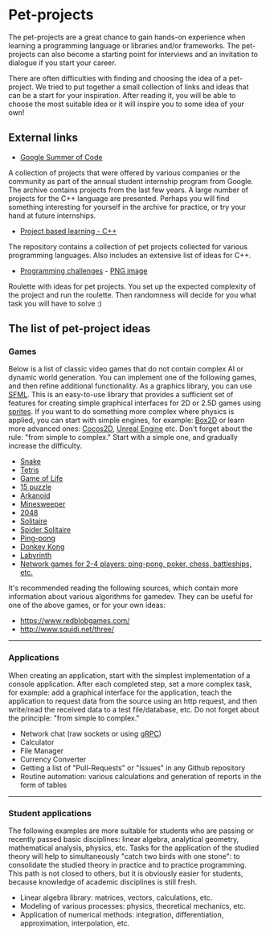 # Pet-projects

The pet-projects are a great chance to gain hands-on experience when learning a programming language or libraries and/or frameworks. The pet-projects can also become a starting point for interviews and an invitation to dialogue if you start your career.

There are often difficulties with finding and choosing the idea of a pet-project. We tried to put together a small collection of links and ideas that can be a start for your inspiration. After reading it, you will be able to choose the most suitable idea or it will inspire you to some idea of your own!


## External links

* [Google Summer of Code](https://summerofcode.withgoogle.com/archive)

A collection of projects that were offered by various companies or the community as part of the annual student internship program from Google. The archive contains projects from the last few years. A large number of projects for the C++ language are presented. Perhaps you will find something interesting for yourself in the archive for practice, or try your hand at future internships.

* [Project based learning - C++](https://github.com/practical-tutorials/project-based-learning#cc)

The repository contains a collection of pet projects collected for various programming languages. Also includes an extensive list of ideas for C++.

* [Programming challenges](https://programming-challenges.jeremyjaydan.dev/) - [PNG image](https://programming-challenges.jeremyjaydan.dev/media/programming-challenges-v4.0.png)

Roulette with ideas for pet projects. You set up the expected complexity of the project and run the roulette. Then randomness will decide for you what task you will have to solve :)


## The list of pet-project ideas

### Games

Below is a list of classic video games that do not contain complex AI or dynamic world generation. You can implement one of the following games, and then refine additional functionality. As a graphics library, you can use [SFML](https://www.sfml-dev.org/). This is an easy-to-use library that provides a sufficient set of features for creating simple graphical interfaces for 2D or 2.5D games using [sprites](https://en.wikipedia.org/wiki/Sprite_(computer_graphics)). If you want to do something more complex where physics is applied, you can start with simple engines, for example: [Box2D](https://box2d.org/) or learn more advanced ones: [Cocos2D](https://www.cocos.com/en/), [Unreal Engine](https://www.unrealengine.com/en-US/) etc. Don't forget about the rule: "from simple to complex." Start with a simple one, and gradually increase the difficulty.

* [Snake](https://en.wikipedia.org/wiki/Snake_(video_game_genre))
* [Tetris](https://en.wikipedia.org/wiki/Tetris)
* [Game of Life](https://en.wikipedia.org/wiki/Conway%27s_Game_of_Life)
* [15 puzzle](https://en.wikipedia.org/wiki/15_puzzle)
* [Arkanoid](https://en.wikipedia.org/wiki/Arkanoid)
* [Minesweeper ](https://en.wikipedia.org/wiki/Minesweeper_(video_game))
* [2048](https://en.wikipedia.org/wiki/2048_(video_game))
* [Solitaire](https://en.wikipedia.org/wiki/Solitaire)
* [Spider Solitaire](https://en.wikipedia.org/wiki/Spider_(solitaire))
* [Ping-pong](https://en.wikipedia.org/wiki/Pong)
* [Donkey Kong](https://en.wikipedia.org/wiki/Donkey_Kong_(video_game))
* [Labyrinth](https://en.wikipedia.org/wiki/Labyrinth:_The_Computer_Game)
* [Network games for 2-4 players: ping-pong, poker, chess, battleships, etc.](https://en.wikipedia.org/wiki/Online_game)

It's recommended reading the following sources, which contain more information about various algorithms for gamedev. They can be useful for one of the above games, or for your own ideas:
* https://www.redblobgames.com/
* http://www.squidi.net/three/


---

### Applications

When creating an application, start with the simplest implementation of a console application. After each completed step, set a more complex task, for example: add a graphical interface for the application, teach the application to request data from the source using an http request, and then write/read the received data to a test file/database, etc. Do not forget about the principle: "from simple to complex."

* Network chat (raw sockets or using [gRPC](https://grpc.io/docs/languages/cpp/quickstart))
* Calculator
* File Manager
* Currency Converter
* Getting a list of "Pull-Requests" or "Issues" in any Github repository
* Routine automation: various calculations and generation of reports in the form of tables

--- 

### Student applications

The following examples are more suitable for students who are passing or recently passed basic disciplines: linear algebra, analytical geometry, mathematical analysis, physics, etc. Tasks for the application of the studied theory will help to simultaneously "catch two birds with one stone": to consolidate the studied theory in practice and to practice programming. This path is not closed to others, but it is obviously easier for students, because knowledge of academic disciplines is still fresh.

* Linear algebra library: matrices, vectors, calculations, etc.
* Modeling of various processes: physics, theoretical mechanics, etc.
* Application of numerical methods: integration, differentiation, approximation, interpolation, etc.
